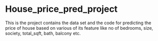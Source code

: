 # House_price_pred_project
This is the project contains the data set and the code for predicting the price of house based on various of its feature like no of bedrooms, size, society, total_sqft, bath, balcony etc.
